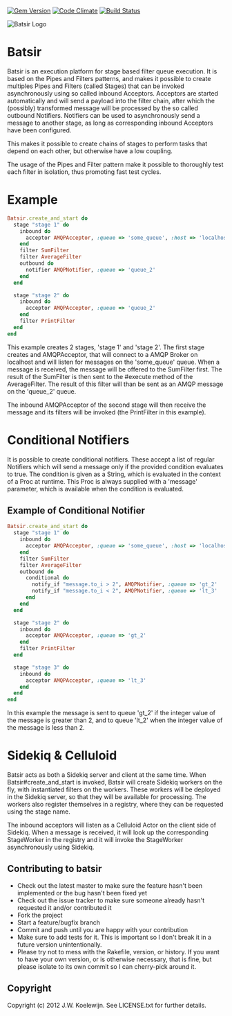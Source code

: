 [![Gem Version](https://badge.fury.io/rb/batsir.png)](http://badge.fury.io/rb/batsir)
[![Code Climate](https://codeclimate.com/github/jwkoelewijn/batsir.png)](https://codeclimate.com/github/jwkoelewijn/batsir)
[![Build Status](https://secure.travis-ci.org/jwkoelewijn/batsir.png?branch=master)](http://travis-ci.org/jwkoelewijn/batsir)

![Batsir Logo](/batsir.png)

# Batsir
Batsir is an execution platform for stage based filter queue execution.
It is based on the Pipes and Filters patterns, and makes it possible to create
multiples Pipes and Filters (called Stages) that can be invoked asynchronously using so called
inbound Acceptors. Acceptors are started automatically and will send a payload
into the filter chain, after which the (possibly) transformed message will be
processed by the so called outbound Notifiers.
Notifiers can be used to asynchronously send a message to another stage, as long
as corresponding inbound Acceptors have been configured.

This makes it possible to create chains of stages to perform tasks that depend on each
other, but otherwise have a low coupling.

The usage of the Pipes and Filter pattern make it possible to thoroughly test each
filter in isolation, thus promoting fast test cycles.

# Example

```ruby
Batsir.create_and_start do
  stage "stage 1" do
    inbound do
      acceptor AMQPAcceptor, :queue => 'some_queue', :host => 'localhost'
    end
    filter SumFilter
    filter AverageFilter
    outbound do
      notifier AMQPNotifier, :queue => 'queue_2'
    end
  end

  stage "stage 2" do
    inbound do
      acceptor AMQPAcceptor, :queue => 'queue_2'
    end
    filter PrintFilter
  end
end
```

This example creates 2 stages, 'stage 1' and 'stage 2'. The first stage creates and AMQPAcceptor,
that will connect to a AMQP Broker on localhost and will listen for messages on the 'some_queue' queue.
When a message is received, the message will be offered to the SumFilter first. The result of the
SumFilter is then sent to the #execute method of the AverageFilter. The result of this filter will
than be sent as an AMQP message on the 'queue_2' queue.

The inbound AMQPAcceptor of the second stage will then receive the message and its filters will be
invoked (the PrintFilter in this example).

# Conditional Notifiers

It is possible to create conditional notifiers. These accept a list of regular Notifiers which will
send a message only if the provided condition evaluates to true. The condition is given as a String,
which is evaluated in the context of a Proc at runtime. This Proc is always supplied with a 'message'
parameter, which is available when the condition is evaluated.

## Example of Conditional Notifier

```ruby
Batsir.create_and_start do
  stage "stage 1" do
    inbound do
      acceptor AMQPAcceptor, :queue => 'some_queue', :host => 'localhost'
    end
    filter SumFilter
    filter AverageFilter
    outbound do
      conditional do
        notify_if "message.to_i > 2", AMQPNotifier, :queue => 'gt_2'
        notify_if "message.to_i < 2", AMQPNotifier, :queue => 'lt_3'
      end
    end
  end

  stage "stage 2" do
    inbound do
      acceptor AMQPAcceptor, :queue => 'gt_2'
    end
    filter PrintFilter
  end

  stage "stage 3" do
    inbound do
      acceptor AMQPAcceptor, :queue => 'lt_3'
    end
  end
end
```

In this example the message is sent to queue 'gt_2' if the integer value of the message is greater than 2,
and to queue 'lt_2' when the integer value of the message is less than 2.

# Sidekiq & Celluloid
Batsir acts as both a Sidekiq server and client at the same time. When Batsir#create_and_start is invoked,
Batsir will create Sidekiq workers on the fly, with instantiated filters on the workers. These workers will
be deployed in the Sidekiq server, so that they will be available for processing. The workers also register
themselves in a registry, where they can be requested using the stage name.

The inbound acceptors will listen as a Celluloid Actor on the client side of Sidekiq. When a message is
received, it will look up the corresponding StageWorker in the registry and it will invoke the
StageWorker asynchronously using Sidekiq.

## Contributing to batsir

* Check out the latest master to make sure the feature hasn't been implemented or the bug hasn't been fixed yet
* Check out the issue tracker to make sure someone already hasn't requested it and/or contributed it
* Fork the project
* Start a feature/bugfix branch
* Commit and push until you are happy with your contribution
* Make sure to add tests for it. This is important so I don't break it in a future version unintentionally.
* Please try not to mess with the Rakefile, version, or history. If you want to have your own version, or is otherwise necessary, that is fine, but please isolate to its own commit so I can cherry-pick around it.

## Copyright

Copyright (c) 2012 J.W. Koelewijn. See LICENSE.txt for
further details.


